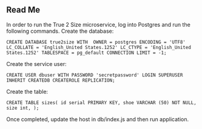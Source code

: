 ## Read Me

In order to run the True 2 Size microservice, log into Postgres and run the following commands.
Create the database:

`CREATE DATABASE true2size
    WITH 
    OWNER = postgres
    ENCODING = 'UTF8'
    LC_COLLATE = 'English_United States.1252'
    LC_CTYPE = 'English_United States.1252'
    TABLESPACE = pg_default
    CONNECTION LIMIT = -1;`

Create the service user:

`CREATE USER dbuser WITH
PASSWORD 'secretpassword'
  LOGIN
  SUPERUSER
  INHERIT
  CREATEDB
  CREATEROLE
  REPLICATION;`

Create the table:

`CREATE TABLE sizes(
 id serial PRIMARY KEY,
 shoe VARCHAR (50) NOT NULL,
 size int,
);`

Once completed, update the host in db/index.js and then run application.
